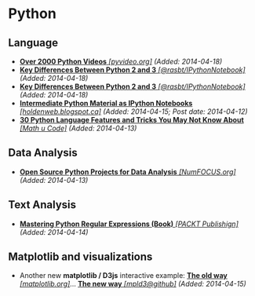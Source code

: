# Python

## Language

* [**Over 2000 Python Videos** *[pyvideo.org]*](http://pyvideo.org/) *(Added: 2014-04-18)*
* [**Key Differences Between Python 2 and 3** *[@rasbt/IPythonNotebook]*](http://nbviewer.ipython.org/github/rasbt/python_reference/blob/master/not_so_obvious_python_stuff.ipynb?create=1#python_differences) *(Added: 2014-04-18)*
* [**Key Differences Between Python 2 and 3** *[@rasbt/IPythonNotebook]*](http://nbviewer.ipython.org/github/rasbt/python_reference/blob/master/not_so_obvious_python_stuff.ipynb?create=1#python_differences) *(Added: 2014-04-18)*
* [**Intermediate Python Material as IPython Notebooks** *[holdenweb.blogspot.ca]*](http://holdenweb.blogspot.ca/2014/04/intermediate-python-open-source.html) *(Added: 2014-04-15; Post date: 2014-04-12)*
* [**30 Python Language Features and Tricks You May Not Know About** *[Math u Code]*](http://sahandsaba.com/thirty-python-language-features-and-tricks-you-may-not-know.html) *(Added: 2014-04-13)*

## Data Analysis

* [**Open Source Python Projects for Data Analysis** *[NumFOCUS.org]*](http://numfocus.org/projects.html) *(Added: 2014-04-13)*

## Text Analysis

* [**Mastering Python Regular Expressions (Book)** *[PACKT Publishign]*](http://www.packtpub.com/mastering-python-regular-expressions/book) *(Added: 2014-04-14)*

## Matplotlib and visualizations

* Another new **matplotlib / D3js** interactive example: [**The old way** *[matplotlib.org]*](http://matplotlib.org/examples/shapes_and_collections/path_patch_demo.html)... [**The new way** *[mpld3@github]*](http://mpld3.github.io/examples/heart_path.html) *(Added: 2014-04-15)*
